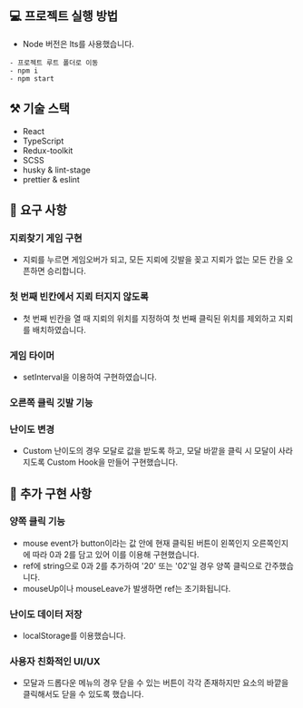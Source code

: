 ## 💻 프로젝트 실행 방법

- Node 버전은 lts를 사용했습니다.

```
- 프로젝트 루트 폴더로 이동
- npm i
- npm start
```

## ⚒️ 기술 스택

- React
- TypeScript
- Redux-toolkit
- SCSS
- husky & lint-stage
- prettier & eslint

## 🌿 요구 사항

### 지뢰찾기 게임 구현

- 지뢰를 누르면 게임오버가 되고, 모든 지뢰에 깃발을 꽂고 지뢰가 없는 모든 칸을 오픈하면 승리합니다.

### 첫 번째 빈칸에서 지뢰 터지지 않도록

- 첫 번째 빈칸을 열 때 지뢰의 위치를 지정하여 첫 번째 클릭된 위치를 제외하고 지뢰를 배치하였습니다.

### 게임 타이머

- setInterval을 이용하여 구현하였습니다.

### 오른쪽 클릭 깃발 기능

### 난이도 변경

- Custom 난이도의 경우 모달로 값을 받도록 하고, 모달 바깥을 클릭 시 모달이 사라지도록 Custom Hook을 만들어 구현했습니다.

## 🌟 추가 구현 사항

### 양쪽 클릭 기능

- mouse event가 button이라는 값 안에 현재 클릭된 버튼이 왼쪽인지 오른쪽인지에 따라 0과 2를 담고 있어 이를 이용해 구현했습니다.
- ref에 string으로 0과 2를 추가하여 '20' 또는 '02'일 경우 양쪽 클릭으로 간주했습니다.
- mouseUp이나 mouseLeave가 발생하면 ref는 초기화됩니다.

### 난이도 데이터 저장

- localStorage를 이용했습니다.

### 사용자 친화적인 UI/UX

- 모달과 드롭다운 메뉴의 경우 닫을 수 있는 버튼이 각각 존재하지만 요소의 바깥을 클릭해서도 닫을 수 있도록 했습니다.
